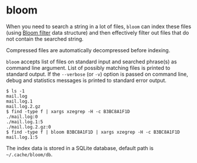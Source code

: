 bloom
=====

When you need to search a string in a lot of files, `bloom` can index these files (using [Bloom filter](https://en.wikipedia.org/wiki/Bloom_filter) data structure) and then effectively filter out files that do not contain the searched string.

Compressed files are automatically decompressed before indexing.

`bloom` accepts list of files on standard input and searched phrase(s) as command line argument.
List of possibly matching files is printed to standard output.
If the `--verbose` (or `-v`) option is passed on command line, debug and statistics messages is printed to standard error output.

```
$ ls -1
mail.log
mail.log.1
mail.log.2.gz
$ find -type f | xargs xzegrep -H -c B3BC8A1F1D
./mail.log:0
./mail.log.1:5
./mail.log.2.gz:0
$ find -type f | bloom B3BC8A1F1D | xargs xzegrep -H -c B3BC8A1F1D
mail.log.1:5
```

The index data is stored in a SQLite database, default path is `~/.cache/bloom/db`.
